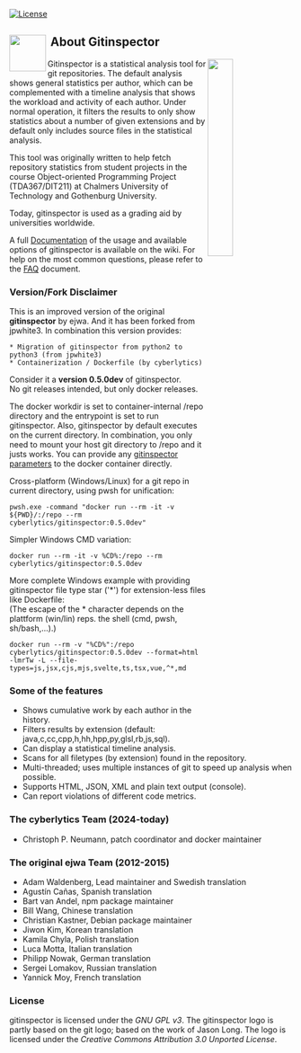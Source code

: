 [![License](https://img.shields.io/github/license/cyberlytics/gitinspector.svg?style=flat-square)](https://github.com/cyberlytics/gitinspector/blob/master/LICENSE.txt)

<h2>
 <img align="left" height="65px"
      src="https://raw.githubusercontent.com/cyberlytics/gitinspector/master/gitinspector/html/gitinspector_piclet.png"/>
      &nbsp;About Gitinspector
</h2>
<img align="right" width="30%" src="https://raw.github.com/wiki/ejwa/gitinspector/images/html_example.jpg" /> 
Gitinspector is a statistical analysis tool for git repositories. The default analysis shows general statistics per author, which can be complemented with a timeline analysis that shows the workload and activity of each author. Under normal operation, it filters the results to only show statistics about a number of given extensions and by default only includes source files in the statistical analysis.

This tool was originally written to help fetch repository statistics from student projects in the course Object-oriented Programming Project (TDA367/DIT211) at Chalmers University of Technology and Gothenburg University.

Today, gitinspector is used as a grading aid by universities worldwide.

A full [Documentation](https://github.com/ejwa/gitinspector/wiki/Documentation) of the usage and available options of gitinspector is available on the wiki. For help on the most common questions, please refer to the [FAQ](https://github.com/ejwa/gitinspector/wiki/FAQ) document.

### Version/Fork Disclaimer
This is an improved version of the original **gitinspector** by ejwa.
And it has been forked from jpwhite3. In combination this version provides:

    * Migration of gitinspector from python2 to python3 (from jpwhite3)
	* Containerization / Dockerfile (by cyberlytics)

Consider it a **version 0.5.0dev** of gitinspector.\
No git releases intended, but only docker releases.

The docker workdir is set to container-internal \/repo directory and the entrypoint is set to run gitinspector.
Also, gitinspector by default executes on the current directory.
In combination, you only need to mount your host git directory to \/repo and it justs works.
You can provide any [gitinspector parameters](https://github.com/ejwa/gitinspector/wiki/Documentation) to the docker container directly.

Cross-platform (Windows/Linux) for a git repo in current directory, using pwsh for unification:
```
pwsh.exe -command "docker run --rm -it -v ${PWD}/:/repo --rm cyberlytics/gitinspector:0.5.0dev"
```

Simpler Windows CMD variation:
```
docker run --rm -it -v %CD%:/repo --rm cyberlytics/gitinspector:0.5.0dev
```

More complete Windows example with providing gitinspector file type star ('\*') for extension-less files like Dockerfile:\
(The escape of the \* character depends on the plattform (win/lin) reps. the shell (cmd, pwsh, sh/bash,...).)
```
docker run --rm -v "%CD%":/repo cyberlytics/gitinspector:0.5.0dev --format=html -lmrTw -L --file-types=js,jsx,cjs,mjs,svelte,ts,tsx,vue,^*,md
```

### Some of the features
  * Shows cumulative work by each author in the history.
  * Filters results by extension (default: java,c,cc,cpp,h,hh,hpp,py,glsl,rb,js,sql).
  * Can display a statistical timeline analysis.
  * Scans for all filetypes (by extension) found in the repository.
  * Multi-threaded; uses multiple instances of git to speed up analysis when possible.
  * Supports HTML, JSON, XML and plain text output (console).
  * Can report violations of different code metrics.

### The cyberlytics Team (2024-today)
  * Christoph P. Neumann, patch coordinator and docker maintainer

### The original ejwa Team (2012-2015)
  * Adam Waldenberg, Lead maintainer and Swedish translation
  * Agustín Cañas, Spanish translation
  * Bart van Andel, npm package maintainer
  * Bill Wang, Chinese translation
  * Christian Kastner, Debian package maintainer
  * Jiwon Kim, Korean translation
  * Kamila Chyla, Polish translation
  * Luca Motta, Italian translation
  * Philipp Nowak, German translation
  * Sergei Lomakov, Russian translation
  * Yannick Moy, French translation

### License
gitinspector is licensed under the *GNU GPL v3*. The gitinspector logo is partly based on the git logo; based on the work of Jason Long. The logo is licensed under the *Creative Commons Attribution 3.0 Unported License*.